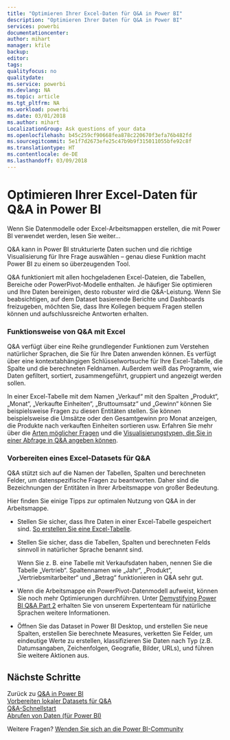 ```yaml
---
title: "Optimieren Ihrer Excel-Daten für Q&A in Power BI"
description: "Optimieren Ihrer Daten für Q&A in Power BI"
services: powerbi
documentationcenter: 
author: mihart
manager: kfile
backup: 
editor: 
tags: 
qualityfocus: no
qualitydate: 
ms.service: powerbi
ms.devlang: NA
ms.topic: article
ms.tgt_pltfrm: NA
ms.workload: powerbi
ms.date: 03/01/2018
ms.author: mihart
LocalizationGroup: Ask questions of your data
ms.openlocfilehash: b45c259cf90668fea878c220670f3efa76b482fd
ms.sourcegitcommit: 5e1f7d2673efe25c47b9b9f315011055bfe92c8f
ms.translationtype: HT
ms.contentlocale: de-DE
ms.lasthandoff: 03/09/2018
---
```

# <a name="how-to-make-your-excel-data-work-well-with-qa-in-power-bi"></a>Optimieren Ihrer Excel-Daten für Q&A in Power BI
Wenn Sie Datenmodelle oder Excel-Arbeitsmappen erstellen, die mit Power BI verwendet werden, lesen Sie weiter...

Q&A kann in Power BI strukturierte Daten suchen und die richtige Visualisierung für Ihre Frage auswählen – genau diese Funktion macht Power BI zu einem so überzeugenden Tool.   

Q&A funktioniert mit allen hochgeladenen Excel-Dateien, die Tabellen, Bereiche oder PowerPivot-Modelle enthalten. Je häufiger Sie optimieren und Ihre Daten bereinigen, desto robuster wird die Q&A-Leistung.  Wenn Sie beabsichtigen, auf dem Dataset basierende Berichte und Dashboards freizugeben, möchten Sie, dass Ihre Kollegen bequem Fragen stellen können und aufschlussreiche Antworten erhalten.

### <a name="how-qa-works-with-excel"></a>Funktionsweise von Q&A mit Excel
Q&A verfügt über eine Reihe grundlegender Funktionen zum Verstehen natürlicher Sprachen, die Sie für Ihre Daten anwenden können. Es verfügt über eine kontextabhängigen Schlüsselwortsuche für Ihre Excel-Tabelle, die Spalte und die berechneten Feldnamen. Außerdem weiß das Programm, wie Daten gefiltert, sortiert, zusammengeführt, gruppiert und angezeigt werden sollen. 

In einer Excel-Tabelle mit dem Namen „Verkauf“ mit den Spalten „Produkt“, „Monat“, „Verkaufte Einheiten“, „Bruttoumsatz“ und „Gewinn“ können Sie beispielsweise Fragen zu diesen Entitäten stellen.  Sie können beispielsweise die Umsätze oder den Gesamtgewinn pro Monat anzeigen, die Produkte nach verkauften Einheiten sortieren usw. Erfahren Sie mehr über die [Arten möglicher Fragen](power-bi-q-and-a.md) und die [Visualisierungstypen, die Sie in einer Abfrage in Q&A angeben können](power-bi-visualization-types-for-reports-and-q-and-a.md).

### <a name="prepare-an-excel-dataset-for-qa"></a>Vorbereiten eines Excel-Datasets für Q&A
Q&A stützt sich auf die Namen der Tabellen, Spalten und berechneten Felder, um datenspezifische Fragen zu beantworten. Daher sind die Bezeichnungen der Entitäten in Ihrer Arbeitsmappe von großer Bedeutung.

Hier finden Sie einige Tipps zur optimalen Nutzung von Q&A in der Arbeitsmappe.

* Stellen Sie sicher, dass Ihre Daten in einer Excel-Tabelle gespeichert sind. [So erstellen Sie eine Excel-Tabelle](https://support.office.com/article/Create-an-Excel-table-in-a-worksheet-e81aa349-b006-4f8a-9806-5af9df0ac664?ui=en-US&rs=en-US&ad=US).
* Stellen Sie sicher, dass die Tabellen, Spalten und berechneten Felds sinnvoll in natürlicher Sprache benannt sind.
  
  Wenn Sie z. B. eine Tabelle mit Verkaufsdaten haben, nennen Sie die Tabelle „Vertrieb“. Spaltennamen wie „Jahr“, „Produkt“, „Vertriebsmitarbeiter“ und „Betrag“ funktionieren in Q&A sehr gut.

* Wenn die Arbeitsmappe ein PowerPivot-Datenmodell aufweist, können Sie noch mehr Optimierungen durchführen. Unter [Demystifying Power BI Q&A Part 2](http://blogs.msdn.com/b/powerbi/archive/2014/02/27/demystifying-power-bi-q-amp-a-part-2.aspx) erhalten Sie von unserem Expertenteam für natürliche Sprachen weitere Informationen.

* Öffnen Sie das Dataset in Power BI Desktop, und erstellen Sie neue Spalten, erstellen Sie berechnete Measures, verketten Sie Felder, um eindeutige Werte zu erstellen, klassifizieren Sie Daten nach Typ (z.B. Datumsangaben, Zeichenfolgen, Geografie, Bilder, URLs), und führen Sie weitere Aktionen aus.

## <a name="next-steps"></a>Nächste Schritte
Zurück zu [Q&A in Power BI](power-bi-q-and-a.md)  
[Vorbereiten lokaler Datasets für Q&A](service-q-and-a-direct-query.md)   
[Q&A-Schnellstart](power-bi-visualization-introduction-to-q-and-a.md)  
[Abrufen von Daten (für Power BI)](service-get-data.md)  

Weitere Fragen? [Wenden Sie sich an die Power BI-Community](http://community.powerbi.com/)

